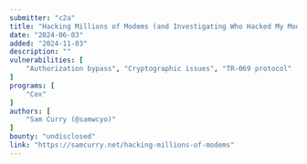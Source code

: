 ```yaml
---
submitter: "c2a"
title: "Hacking Millions of Modems (and Investigating Who Hacked My Modem)"
date: "2024-06-03"
added: "2024-11-03"
description: ""
vulnerabilities: [
    "Authorization bypass", "Cryptographic issues", "TR-069 protocol"
]
programs: [
    "Cox"
]
authors: [
    "Sam Curry (@samwcyo)"
]
bounty: "undisclosed"
link: "https://samcurry.net/hacking-millions-of-modems"
---
```




